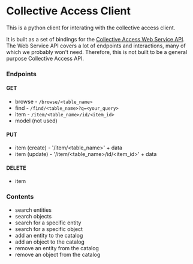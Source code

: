 Collective Access Client
========================

This is a python client for interating with the collective access client. 

It is built as a set of bindings for the [Collective Access Web Service API](http://docs.collectiveaccess.org/wiki/Web_Service_API). The Web Service API covers a lot of endpoints and interactions, many of which we probably won't need. Therefore, this is not built to be a general purpose Collective Access API. 

### Endpoints

#### GET

* browse - `/browse/<table_name>`
* find - `/find/<table_name>?q=<your_query>`
* item - `/item/<table_name>/id/<item_id>`
* model (not used)

#### PUT 

* item (create) - '/item/<table_name>' + data
* item (update) - '/item/<table_name>/id/<item_id>' + data

#### DELETE

* item

### Contents

* search entities
* search objects
* search for a specific entity
* search for a specific object
* add an entity to the catalog
* add an object to the catalog
* remove an entity from the catalog
* remove an object from the catalog



